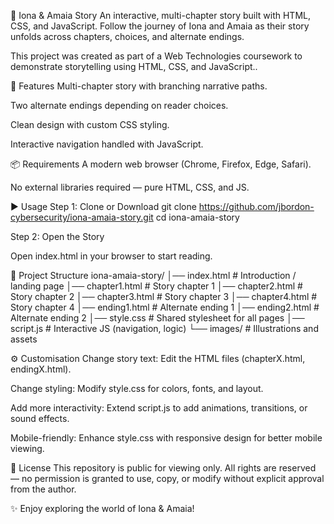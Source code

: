 🌸 Iona & Amaia Story
An interactive, multi-chapter story built with HTML, CSS, and JavaScript.
Follow the journey of Iona and Amaia as their story unfolds across chapters, choices, and alternate endings.

This project was created as part of a Web Technologies coursework to demonstrate storytelling using HTML, CSS, and JavaScript..

🚀 Features
Multi-chapter story with branching narrative paths.

Two alternate endings depending on reader choices.

Clean design with custom CSS styling.

Interactive navigation handled with JavaScript.

📦 Requirements
A modern web browser (Chrome, Firefox, Edge, Safari).

No external libraries required — pure HTML, CSS, and JS.

▶️ Usage
Step 1: Clone or Download
git clone https://github.com/jbordon-cybersecurity/iona-amaia-story.git
cd iona-amaia-story

Step 2: Open the Story

Open index.html in your browser to start reading.

📂 Project Structure
iona-amaia-story/
│── index.html        # Introduction / landing page
│── chapter1.html     # Story chapter 1
│── chapter2.html     # Story chapter 2
│── chapter3.html     # Story chapter 3
│── chapter4.html     # Story chapter 4
│── ending1.html      # Alternate ending 1
│── ending2.html      # Alternate ending 2
│── style.css         # Shared stylesheet for all pages
│── script.js         # Interactive JS (navigation, logic)
└── images/           # Illustrations and assets

⚙️ Customisation
Change story text: Edit the HTML files (chapterX.html, endingX.html).

Change styling: Modify style.css for colors, fonts, and layout.

Add more interactivity: Extend script.js to add animations, transitions, or sound effects.

Mobile-friendly: Enhance style.css with responsive design for better mobile viewing.

📜 License
This repository is public for viewing only.
All rights are reserved — no permission is granted to use, copy, or modify without explicit approval from the author.

✨ Enjoy exploring the world of Iona & Amaia!
